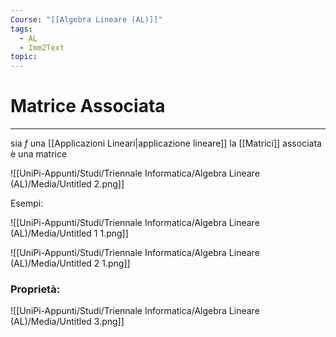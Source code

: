 ```yaml
---
Course: "[[Algebra Lineare (AL)]]"
tags:
  - AL
  - Imm2Text
topic:
---
```


# Matrice Associata
---
sia $f$  una [[Applicazioni Lineari|applicazione lineare]] la [[Matrici]] associata è una matrice

![[UniPi-Appunti/Studi/Triennale Informatica/Algebra Lineare (AL)/Media/Untitled 2.png]]

Esempi:

![[UniPi-Appunti/Studi/Triennale Informatica/Algebra Lineare (AL)/Media/Untitled 1 1.png]]

![[UniPi-Appunti/Studi/Triennale Informatica/Algebra Lineare (AL)/Media/Untitled 2 1.png]]

### Proprietà:

![[UniPi-Appunti/Studi/Triennale Informatica/Algebra Lineare (AL)/Media/Untitled 3.png]]
